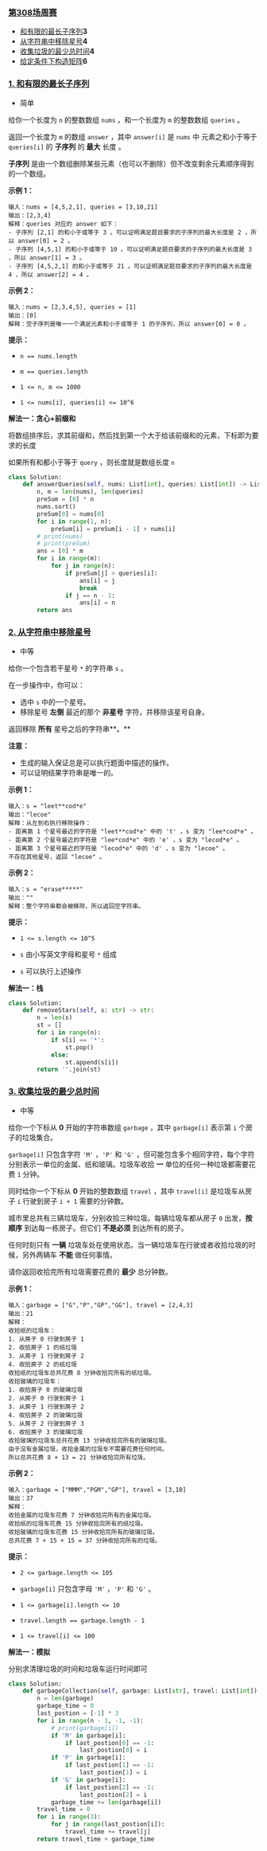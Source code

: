 ### [第308场周赛]()

- [和有限的最长子序列](https://leetcode.cn/problems/longest-subsequence-with-limited-sum/)**3**
- [从字符串中移除星号](https://leetcode.cn/problems/removing-stars-from-a-string/)**4**
- [收集垃圾的最少总时间](https://leetcode.cn/problems/minimum-amount-of-time-to-collect-garbage/)**4**
- [给定条件下构造矩阵](https://leetcode.cn/problems/build-a-matrix-with-conditions/)**6**

### [1. 和有限的最长子序列](https://leetcode.cn/problems/longest-subsequence-with-limited-sum/)

- 简单

给你一个长度为 `n` 的整数数组 `nums` ，和一个长度为 `m` 的整数数组 `queries` 。

返回一个长度为 `m` 的数组 `answer` ，其中 `answer[i]` 是 `nums` 中 元素之和小于等于 `queries[i]` 的 **子序列** 的 **最大** 长度 。

**子序列** 是由一个数组删除某些元素（也可以不删除）但不改变剩余元素顺序得到的一个数组。

**示例 1：**

```
输入：nums = [4,5,2,1], queries = [3,10,21]
输出：[2,3,4]
解释：queries 对应的 answer 如下：
- 子序列 [2,1] 的和小于或等于 3 。可以证明满足题目要求的子序列的最大长度是 2 ，所以 answer[0] = 2 。
- 子序列 [4,5,1] 的和小于或等于 10 。可以证明满足题目要求的子序列的最大长度是 3 ，所以 answer[1] = 3 。
- 子序列 [4,5,2,1] 的和小于或等于 21 。可以证明满足题目要求的子序列的最大长度是 4 ，所以 answer[2] = 4 。
```

**示例 2：**

```
输入：nums = [2,3,4,5], queries = [1]
输出：[0]
解释：空子序列是唯一一个满足元素和小于或等于 1 的子序列，所以 answer[0] = 0 。
```

**提示：**

- `n == nums.length`
- `m == queries.length`

- `1 <= n, m <= 1000`
- `1 <= nums[i], queries[i] <= 10^6`

**解法一：贪心+前缀和**

将数组排序后，求其前缀和，然后找到第一个大于给该前缀和的元素，下标即为要求的长度

如果所有和都小于等于 `query` ，则长度就是数组长度 `n`

```python
class Solution:
    def answerQueries(self, nums: List[int], queries: List[int]) -> List[int]:
        n, m = len(nums), len(queries)
        preSum = [0] * n
        nums.sort()
        preSum[0] = nums[0]
        for i in range(1, n):
            preSum[i] = preSum[i - 1] + nums[i]
        # print(nums)
        # print(preSum)
        ans = [0] * m
        for i in range(m):
            for j in range(n):
                if preSum[j] > queries[i]:
                    ans[i] = j
                    break
                if j == n - 1:
                    ans[i] = n
        return ans
```

### [2. 从字符串中移除星号](https://leetcode.cn/problems/removing-stars-from-a-string/)

- 中等

给你一个包含若干星号 `*` 的字符串 `s` 。

在一步操作中，你可以：

- 选中 `s` 中的一个星号。
- 移除星号 **左侧** 最近的那个 **非星号** 字符，并移除该星号自身。

返回移除 **所有** 星号之后的字符串**。**

**注意：**

- 生成的输入保证总是可以执行题面中描述的操作。
- 可以证明结果字符串是唯一的。

 **示例 1：**

```
输入：s = "leet**cod*e"
输出："lecoe"
解释：从左到右执行移除操作：
- 距离第 1 个星号最近的字符是 "leet**cod*e" 中的 't' ，s 变为 "lee*cod*e" 。
- 距离第 2 个星号最近的字符是 "lee*cod*e" 中的 'e' ，s 变为 "lecod*e" 。
- 距离第 3 个星号最近的字符是 "lecod*e" 中的 'd' ，s 变为 "lecoe" 。
不存在其他星号，返回 "lecoe" 。
```

**示例 2：**

```
输入：s = "erase*****"
输出：""
解释：整个字符串都会被移除，所以返回空字符串。
```

**提示：**

- `1 <= s.length <= 10^5`
- `s` 由小写英文字母和星号 `*` 组成

- `s` 可以执行上述操作

**解法一：栈**

```python
class Solution:
    def removeStars(self, s: str) -> str:
        n = len(s)
        st = []
        for i in range(n):
            if s[i] == '*':
                st.pop()
            else:
                st.append(s[i])
        return ''.join(st)
```

### [3. 收集垃圾的最少总时间](https://leetcode.cn/problems/minimum-amount-of-time-to-collect-garbage/)

- 中等

给你一个下标从 **0** 开始的字符串数组 `garbage` ，其中 `garbage[i]` 表示第 `i` 个房子的垃圾集合。

`garbage[i]` 只包含字符 `'M'` ，`'P'` 和 `'G'` ，但可能包含多个相同字符，每个字符分别表示一单位的金属、纸和玻璃。垃圾车收拾 **一** 单位的任何一种垃圾都需要花费 `1` 分钟。

同时给你一个下标从 **0** 开始的整数数组 `travel` ，其中 `travel[i]` 是垃圾车从房子 `i` 行驶到房子 `i + 1` 需要的分钟数。

城市里总共有三辆垃圾车，分别收拾三种垃圾。每辆垃圾车都从房子 `0` 出发，**按顺序** 到达每一栋房子。但它们 **不是必须** 到达所有的房子。

任何时刻只有 **一辆** 垃圾车处在使用状态。当一辆垃圾车在行驶或者收拾垃圾的时候，另外两辆车 **不能** 做任何事情。

请你返回收拾完所有垃圾需要花费的 **最少** 总分钟数。

**示例 1：**

```
输入：garbage = ["G","P","GP","GG"], travel = [2,4,3]
输出：21
解释：
收拾纸的垃圾车：
1. 从房子 0 行驶到房子 1
2. 收拾房子 1 的纸垃圾
3. 从房子 1 行驶到房子 2
4. 收拾房子 2 的纸垃圾
收拾纸的垃圾车总共花费 8 分钟收拾完所有的纸垃圾。
收拾玻璃的垃圾车：
1. 收拾房子 0 的玻璃垃圾
2. 从房子 0 行驶到房子 1
3. 从房子 1 行驶到房子 2
4. 收拾房子 2 的玻璃垃圾
5. 从房子 2 行驶到房子 3
6. 收拾房子 3 的玻璃垃圾
收拾玻璃的垃圾车总共花费 13 分钟收拾完所有的玻璃垃圾。
由于没有金属垃圾，收拾金属的垃圾车不需要花费任何时间。
所以总共花费 8 + 13 = 21 分钟收拾完所有垃圾。
```

**示例 2：**

```
输入：garbage = ["MMM","PGM","GP"], travel = [3,10]
输出：37
解释：
收拾金属的垃圾车花费 7 分钟收拾完所有的金属垃圾。
收拾纸的垃圾车花费 15 分钟收拾完所有的纸垃圾。
收拾玻璃的垃圾车花费 15 分钟收拾完所有的玻璃垃圾。
总共花费 7 + 15 + 15 = 37 分钟收拾完所有的垃圾。
```

**提示：**

- `2 <= garbage.length <= 105`
- `garbage[i]` 只包含字母 `'M'` ，`'P'` 和 `'G'` 。

- `1 <= garbage[i].length <= 10`
- `travel.length == garbage.length - 1`

- `1 <= travel[i] <= 100`

**解法一：模拟**

分别求清理垃圾的时间和垃圾车运行时间即可

```python
class Solution:
    def garbageCollection(self, garbage: List[str], travel: List[int]) -> int:
        n = len(garbage)
        garbage_time = 0
        last_postion = [-1] * 3
        for i in range(n - 1, -1, -1):
            # print(garbage[i])
            if 'M' in garbage[i]:
                if last_postion[0] == -1:
                    last_postion[0] = i
            if 'P' in garbage[i]:
                if last_postion[1] == -1:
                    last_postion[1] = i
            if 'G' in garbage[i]:
                if last_postion[2] == -1:
                    last_postion[2] = i
            garbage_time += len(garbage[i])
        travel_time = 0
        for i in range(3):
            for j in range(last_postion[i]):
                travel_time += travel[j]
        return travel_time + garbage_time   
```

